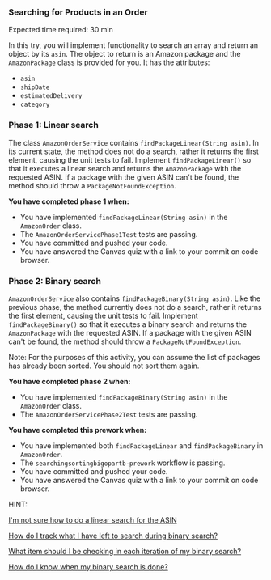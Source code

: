 ### Searching for Products in an Order

Expected time required: 30 min

In this try, you will implement functionality to search an array and return an object by its `asin`.
The object to return is an Amazon package and the `AmazonPackage` class is provided for you.
It has the attributes:
- `asin`
- `shipDate`
- `estimatedDelivery`
- `category`

### Phase 1: Linear search

The class `AmazonOrderService` contains `findPackageLinear(String asin)`. In its current state,
the method does not do a search, rather it returns the first element, causing the
unit tests to fail. Implement `findPackageLinear()` so that it executes a linear search
and returns the `AmazonPackage` with the requested ASIN. If a package with the given ASIN
can't be found, the method should throw a `PackageNotFoundException`.

**You have completed phase 1 when:**

* You have implemented `findPackageLinear(String asin)` in the `AmazonOrder` class.
* The `AmazonOrderServicePhase1Test` tests are passing.
* You have committed and pushed your code.
* You have answered the Canvas quiz with a link to your commit on code browser.

### Phase 2: Binary search

`AmazonOrderService` also contains `findPackageBinary(String asin)`. Like the previous phase,
the method currently does not do a search, rather it returns the first element, causing the
unit tests to fail. Implement `findPackageBinary()` so that it executes a binary search
and returns the `AmazonPackage` with the requested ASIN. If a package with the given ASIN
can't be found, the method should throw a `PackageNotFoundException`.

Note: For the purposes of this activity, you can assume the list of packages has already
been sorted. You should not sort them again.

**You have completed phase 2 when:**

* You have implemented `findPackageBinary(String asin)` in the `AmazonOrder` class.
* The `AmazonOrderServicePhase2Test` tests are passing.

**You have completed this prework when:**

* You have implemented both `findPackageLinear` and `findPackageBinary` in `AmazonOrder`.
* The `searchingsortingbigopartb-prework` workflow is passing.
* You have committed and pushed your code.
* You have answered the Canvas quiz with a link to your commit on code browser.

HINT:

[I'm not sure how to do a linear search for the ASIN](./hints/hint_01.md)

[How do I track what I have left to search during binary search?](./hints/hint_02.md)

[What item should I be checking in each iteration of my binary search?](./hints/hint_03.md)

[How do I know when my binary search is done?](./hints/hint_04.md)
